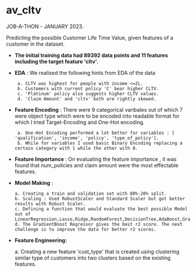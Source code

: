 # av_cltv

JOB-A-THON - JANUARY 2023.

Predicting the possible Customer Life Time Value, given features of a customer in the dataset.

* **The initial training data had 89392 data points and 11 features including the target feature 'cltv'.**
* **EDA** : We realised the following hints from EDA of the data
 
       a. CLTV was highest for people with income <=2L.
       b. Customers with current policy 'C' bear higher CLTV.
       c. 'Platinum' policy also suggests higher CLTV values.
       d. 'Claim Amount' and 'cltv' both are rightly skewed.
       
* **Feature Encoding** : There were 9 categorical varibales out of which 7 were object type which were to be encoded into readable format for which I tried Target-Encoding and One-Hot encoding.

       a. One-Hot Encoding performed a lot better for variables : [ 'qualification', 'income', 'policy', 'type_of_policy']. 
       b. While for variables I used basic Binary Encoding replacing a certain category with 1 while the other with 0.

* **Feature Importance** : On evaluating the feature importance , it was found that num_policies and claim amount were the most effectable features.
* **Model Making** : 

      a. Creating a train and validation set with 80%-20% split.
      b. Scaling : Used RobustScaler and Standard Scaler but got better results with Robust Scaler.
      c. Defining a function that would evaluate the best possible Model out of LinearRegression,Lasso,Ridge,RandomForest,DecisionTree,AdaBoost,GradientBoost,CatBoost.
      d. The GradientBoost Regressor gives the best r2 score. The next challenge is to improve the data for better r2 scores.
 
 * **Feature Engineering:**
 
    a. Creating a new feature 'cust_type' that is created using clustering similar type of customers into two clusters based on the existing features.

